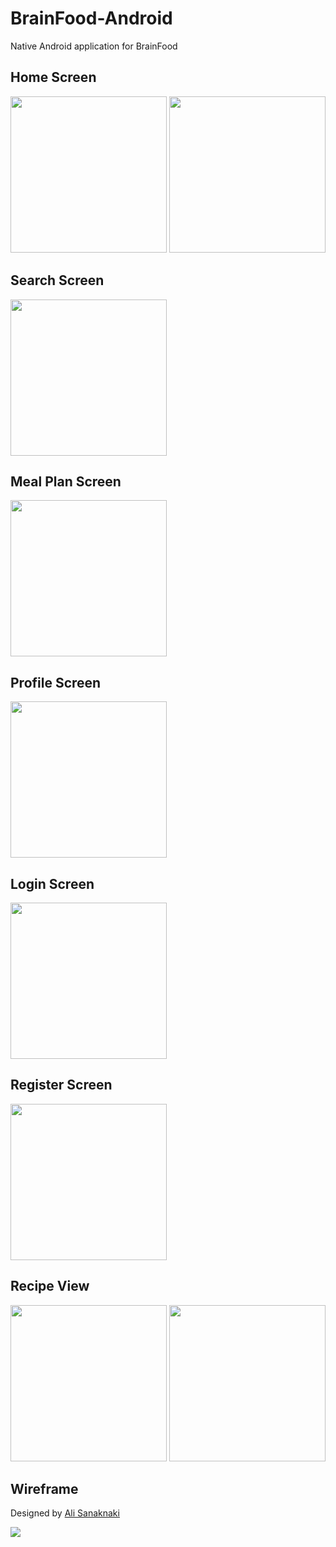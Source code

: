 # BrainFood-Android

Native Android application for BrainFood

## Home Screen

<img src="https://i.imgur.com/BEogKpk.jpg" width="250" /> <img src="https://i.imgur.com/60llwBT.jpg" width="250" />

## Search Screen

<img src="https://i.imgur.com/TZdMond.jpg" width="250" />

## Meal Plan Screen

<img src="https://i.imgur.com/wiVOUh2.jpg" width="250" />

## Profile Screen

<img src="https://i.imgur.com/jidaqnu.jpg" width="250" />

## Login Screen

<img src="https://i.imgur.com/9F42ByT.png" width="250" />

## Register Screen

<img src="https://i.imgur.com/cBB6KDg.png" width="250" />

## Recipe View

<img src="https://i.imgur.com/6OvOWbq.jpg" width="250" /> <img src="https://i.imgur.com/rYm6u8j.png" width="250" />

## Wireframe

Designed by [Ali Sanaknaki](https://github.com/Sanaknaki)

<img src="https://cdn.discordapp.com/attachments/425037362150506519/494223887178137600/Rectangle_2.png" />
